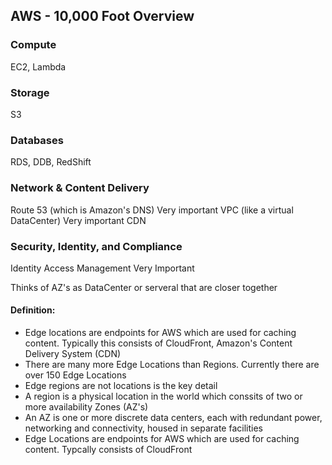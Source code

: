 ## AWS - 10,000 Foot Overview 

### Compute
EC2, Lambda

### Storage
S3

### Databases
RDS, DDB, RedShift

### Network & Content Delivery
Route 53 (which is Amazon's DNS) Very important
VPC (like a virtual DataCenter) Very important
CDN

### Security, Identity, and Compliance
Identity Access Management Very Important

Thinks of AZ's as DataCenter or serveral that are closer together

#### Definition:

* Edge locations are endpoints for AWS which are used for caching content. Typically this consists of CloudFront, Amazon's Content Delivery System (CDN)
* There are many more Edge Locations than Regions. Currently there are over 150 Edge Locations 
* Edge regions are not locations is the key detail
* A region is a physical location in the world which conssits of two or more availability Zones (AZ's)
* An AZ is one or more discrete data centers, each with redundant power, networking and connectivity, housed in separate facilities
* Edge Locations are endpoints for AWS which are used for caching content. Typcally consists of CloudFront
